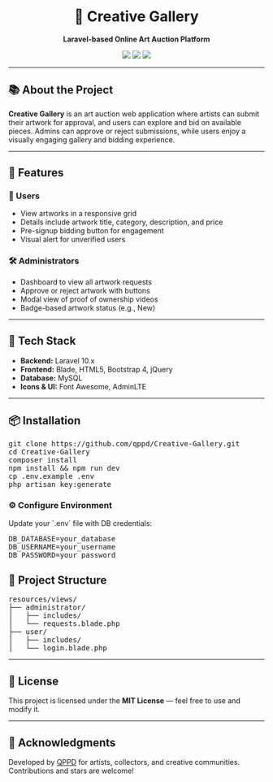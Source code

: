 <h1 align="center">🎨 Creative Gallery</h1>
<p align="center"><strong>Laravel-based Online Art Auction Platform</strong></p>
<p align="center">
    <img src="https://img.shields.io/badge/Laravel-10-red" />
    <img src="https://img.shields.io/badge/license-MIT-blue" />
    <img src="https://img.shields.io/badge/status-Under_Development-yellow" />
</p>

<hr>

<h2>📚 About the Project</h2>
<p>
    <strong>Creative Gallery</strong> is an art auction web application where artists can submit their artwork for approval, and users can explore and bid on available pieces. Admins can approve or reject submissions, while users enjoy a visually engaging gallery and bidding experience.
</p>

<hr>

<h2>🚀 Features</h2>

<h3>👥 Users</h3>
<ul>
    <li>View artworks in a responsive grid</li>
    <li>Details include artwork title, category, description, and price</li>
    <li>Pre-signup bidding button for engagement</li>
    <li>Visual alert for unverified users</li>
</ul>

<h3>🛠️ Administrators</h3>
<ul>
    <li>Dashboard to view all artwork requests</li>
    <li>Approve or reject artwork with buttons</li>
    <li>Modal view of proof of ownership videos</li>
    <li>Badge-based artwork status (e.g., New)</li>
</ul>

<hr>

<h2>🧰 Tech Stack</h2>
<ul>
    <li><strong>Backend:</strong> Laravel 10.x</li>
    <li><strong>Frontend:</strong> Blade, HTML5, Bootstrap 4, jQuery</li>
    <li><strong>Database:</strong> MySQL</li>
    <li><strong>Icons & UI:</strong> Font Awesome, AdminLTE</li>
</ul>

<hr>

<h2>📦 Installation</h2>

<pre>
git clone https://github.com/qppd/Creative-Gallery.git
cd Creative-Gallery
composer install
npm install && npm run dev
cp .env.example .env
php artisan key:generate
</pre>

<h3>⚙️ Configure Environment</h3>
Update your `.env` file with DB credentials:

<pre>
DB_DATABASE=your_database
DB_USERNAME=your_username
DB_PASSWORD=your_password
</pre>

<h2>📁 Project Structure</h2>
<pre>
resources/views/
├── administrator/
│   ├── includes/
│   └── requests.blade.php
├── user/
│   ├── includes/
│   └── login.blade.php
</pre>

<hr>

<h2>📄 License</h2>
<p>This project is licensed under the <strong>MIT License</strong> — feel free to use and modify it.</p>

<hr>

<h2>🙌 Acknowledgments</h2>
<p>Developed by <a href="https://github.com/qppd">QPPD</a> for artists, collectors, and creative communities. Contributions and stars are welcome!</p>
